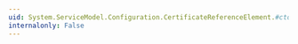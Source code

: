 ```yaml
---
uid: System.ServiceModel.Configuration.CertificateReferenceElement.#ctor
internalonly: False
---
```

